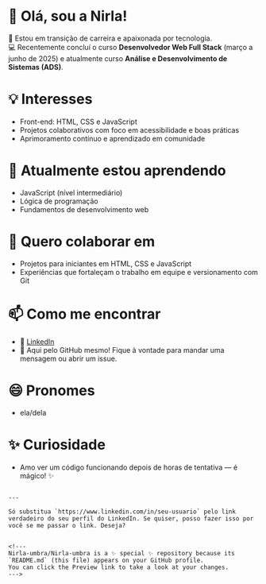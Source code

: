 # 👋 Olá, sou a Nirla!

🎯 Estou em transição de carreira e apaixonada por tecnologia.  
💻 Recentemente concluí o curso **Desenvolvedor Web Full Stack** (março a junho de 2025) e atualmente curso **Análise e Desenvolvimento de Sistemas (ADS)**.

# 💡 Interesses
- Front-end: HTML, CSS e JavaScript
- Projetos colaborativos com foco em acessibilidade e boas práticas
- Aprimoramento contínuo e aprendizado em comunidade

# 🌱 Atualmente estou aprendendo
- JavaScript (nível intermediário)
- Lógica de programação
- Fundamentos de desenvolvimento web

# 🤝 Quero colaborar em
- Projetos para iniciantes em HTML, CSS e JavaScript
- Experiências que fortaleçam o trabalho em equipe e versionamento com Git

# 📫 Como me encontrar
- 💼 [LinkedIn](www.linkedin.com/in/nirla-santos-70764430a)  
- 💬 Aqui pelo GitHub mesmo! Fique à vontade para mandar uma mensagem ou abrir um issue.

# 😄 Pronomes
- ela/dela

# ✨ Curiosidade
- Amo ver um código funcionando depois de horas de tentativa — é mágico! ✨
```

---

Só substitua `https://www.linkedin.com/in/seu-usuario` pelo link verdadeiro do seu perfil do LinkedIn. Se quiser, posso fazer isso por você se me passar o link. Deseja?


<!---
Nirla-umbra/Nirla-umbra is a ✨ special ✨ repository because its `README.md` (this file) appears on your GitHub profile.
You can click the Preview link to take a look at your changes.
--->

